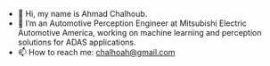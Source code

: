 - 👋 Hi, my name is Ahmad Chalhoub.
- 🌱 I’m an Automotive Perception Engineer at Mitsubishi Electric Automotive America, working on machine learning and perception solutions for ADAS applications.
- 📫 How to reach me: chalhoah@gmail.com

<!---
ahmadchalhoub/ahmadchalhoub is a ✨ special ✨ repository because its `README.md` (this file) appears on your GitHub profile.
You can click the Preview link to take a look at your changes.
--->

